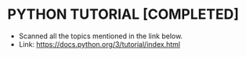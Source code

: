 # PYTHON TUTORIAL [COMPLETED]

- Scanned all the topics mentioned in the link below.
- Link: https://docs.python.org/3/tutorial/index.html
